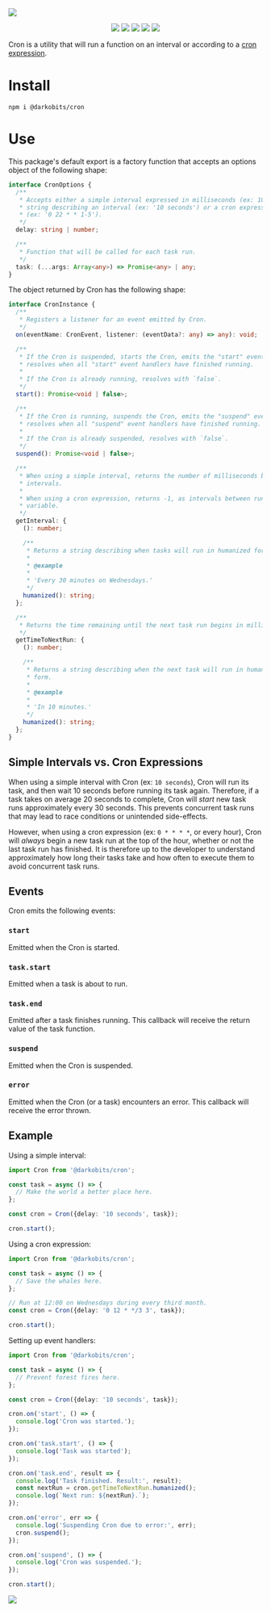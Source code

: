 <a href="#top" id="top">
  <a href="https://www.linguee.com/english-french/search?source=auto&query=cron"><img src="https://user-images.githubusercontent.com/441546/101615982-a683e600-39c3-11eb-9343-5dabc6b55ca1.png" style="max-width: 100%;"></a>
</a>
<p align="center">
  <a href="https://www.npmjs.com/package/@darkobits/cron"><img src="https://img.shields.io/npm/v/@darkobits/cron.svg?style=flat-square"></a>
  <a href="https://travis-ci.com/github/darkobits/cron"><img src="https://img.shields.io/travis/com/darkobits/cron?style=flat-square"></a>
  <a href="https://www.codacy.com/app/darkobits/cron"><img src="https://img.shields.io/codacy/coverage/eb849d4f9f20449aa80058a740b04278.svg?style=flat-square"></a>
  <a href="https://david-dm.org/darkobits/cron"><img src="https://img.shields.io/david/darkobits/cron.svg?style=flat-square"></a>
  <a href="https://github.com/conventional-changelog/standard-version"><img src="https://img.shields.io/badge/conventional%20commits-1.0.0-027dc6.svg?style=flat-square"></a>
</p>

Cron is a utility that will run a function on an interval or according to a [cron expression](https://en.wikipedia.org/wiki/Cron#CRON_expression).

# Install

```
npm i @darkobits/cron
```

# Use

This package's default export is a factory function that accepts an options object of the following shape:

```ts
interface CronOptions {
  /**
   * Accepts either a simple interval expressed in milliseconds (ex: 10000) or a
   * string describing an interval (ex: '10 seconds') or a cron expression
   * (ex: '0 22 * * 1-5').
   */
  delay: string | number;

  /**
   * Function that will be called for each task run.
   */
  task: (...args: Array<any>) => Promise<any> | any;
}
```

The object returned by Cron has the following shape:

```ts
interface CronInstance {
  /**
   * Registers a listener for an event emitted by Cron.
   */
  on(eventName: CronEvent, listener: (eventData?: any) => any): void;

  /**
   * If the Cron is suspended, starts the Cron, emits the "start" event, and
   * resolves when all "start" event handlers have finished running.
   *
   * If the Cron is already running, resolves with `false`.
   */
  start(): Promise<void | false>;

  /**
   * If the Cron is running, suspends the Cron, emits the "suspend" event, and
   * resolves when all "suspend" event handlers have finished running.
   *
   * If the Cron is already suspended, resolves with `false`.
   */
  suspend(): Promise<void | false>;

  /**
   * When using a simple interval, returns the number of milliseconds between
   * intervals.
   *
   * When using a cron expression, returns -1, as intervals between runs may be
   * variable.
   */
  getInterval: {
    (): number;

    /**
     * Returns a string describing when tasks will run in humanized form.
     *
     * @example
     *
     * 'Every 30 minutes on Wednesdays.'
     */
    humanized(): string;
  };

  /**
   * Returns the time remaining until the next task run begins in milliseconds.
   */
  getTimeToNextRun: {
    (): number;

    /**
     * Returns a string describing when the next task will run in humanized
     * form.
     *
     * @example
     *
     * 'In 10 minutes.'
     */
    humanized(): string;
  };
}
```

## Simple Intervals vs. Cron Expressions

When using a simple interval with Cron (ex: `10 seconds`), Cron will run its task, and then wait 10 seconds before running its task again. Therefore, if a task takes on average 20 seconds to complete, Cron will _start_ new task runs approximately every 30 seconds. This prevents concurrent task runs that may lead to race conditions or unintended side-effects.

However, when using a cron expression (ex: `0 * * * *`, or every hour), Cron will _always_ begin a new task run at the top of the hour, whether or not the last task run has finished. It is therefore up to the developer to understand approximately how long their tasks take and how often to execute them to avoid concurrent task runs.

## Events

Cron emits the following events:

### `start`

Emitted when the Cron is started.

### `task.start`

Emitted when a task is about to run.

### `task.end`

Emitted after a task finishes running. This callback will receive the return value of the task function.

### `suspend`

Emitted when the Cron is suspended.

### `error`

Emitted when the Cron (or a task) encounters an error. This callback will receive the error thrown.

## Example

Using a simple interval:

```ts
import Cron from '@darkobits/cron';

const task = async () => {
  // Make the world a better place here.
};

const cron = Cron({delay: '10 seconds', task});

cron.start();
```

Using a cron expression:

```ts
import Cron from '@darkobits/cron';

const task = async () => {
  // Save the whales here.
};

// Run at 12:00 on Wednesdays during every third month.
const cron = Cron({delay: '0 12 * */3 3', task});

cron.start();
```

Setting up event handlers:

```ts
import Cron from '@darkobits/cron';

const task = async () => {
  // Prevent forest fires here.
};

const cron = Cron({delay: '10 seconds', task});

cron.on('start', () => {
  console.log('Cron was started.');
});

cron.on('task.start', () => {
  console.log('Task was started');
});

cron.on('task.end', result => {
  console.log('Task finished. Result:', result);
  const nextRun = cron.getTimeToNextRun.humanized();
  console.log(`Next run: ${nextRun}.`);
});

cron.on('error', err => {
  console.log('Suspending Cron due to error:', err);
  cron.suspend();
});

cron.on('suspend', () => {
  console.log('Cron was suspended.');
});

cron.start();
```

<a href="#top">
  <img src="https://user-images.githubusercontent.com/441546/102322726-5e6d4200-3f34-11eb-89f2-c31624ab7488.png" style="max-width: 100%;">
</a>

